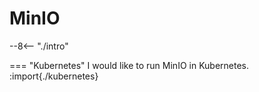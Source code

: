 # MinIO

--8<-- "./intro"

=== "Kubernetes"
    I would like to run MinIO in Kubernetes.
    :import{./kubernetes}
